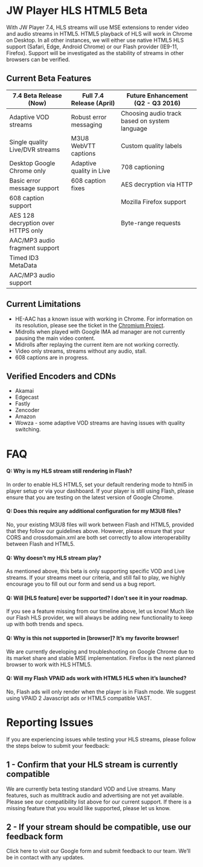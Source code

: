 # JW Player HLS HTML5 Beta
With JW Player 7.4, HLS streams will use MSE extensions to render video and audio streams in HTML5. HTML5 playback of HLS will work in Chrome on Desktop. In all other instances, we will either use native HTML5 HLS support (Safari, Edge, Android Chrome) or our Flash provider (IE9-11, Firefox). Support will be investigated as the stability of streams in other browsers can be verified. 

## Current Beta Features 

|7.4 Beta Release (Now)            | Full 7.4 Release (April)    | Future Enhancement (Q2 - Q3 2016)                   |
|----------------------------------|-----------------------------|-----------------------------------------------------|
|Adaptive VOD streams               |Robust error messaging    |Choosing audio track based on system language|
|Single quality Live/DVR streams    |M3U8 WebVTT captions          |Custom quality labels                                |
|Desktop Google Chrome only        |Adaptive quality in Live     |708 captioning                    |
|Basic error message support       | 608 caption fixes                             |AES decryption via HTTP   |
|608 caption support               |                              |Mozilla Firefox support   |
|AES 128 decryption over HTTPS only|                              |Byte-range requests       |
|AAC/MP3 audio fragment support    |                              |                                  |
|Timed ID3 MetaData                |                              |                                  |
|AAC/MP3 audio support             |                              |                                  |


## Current Limitations
* HE-AAC has a known issue with working in Chrome. For information on its resolution, please see the ticket in the [Chromium Project](https://bugs.chromium.org/p/chromium/issues/detail?id=534301).
* Midrolls when played with Google IMA ad manager are not currently pausing the main video content.
* Midrolls after replaying the current item are not working correctly.
* Video only streams, streams without any audio, stall.
* 608 captions are in progress.

## Verified Encoders and CDNs
* Akamai
* Edgecast
* Fastly
* Zencoder
* Amazon
* Wowza - some adaptive VOD streams are having issues with quality switching.

# FAQ
#### Q: Why is my HLS stream still rendering in Flash?

In order to enable HLS HTML5, set your default rendering mode to html5 in player setup or via your dashboard. If your player is still using Flash, please ensure that you are testing on the latest version of Google Chrome.

#### Q: Does this require any additional configuration for my M3U8 files?

No, your existing M3U8 files will work between Flash and HTML5, provided that they follow our guidelines above. However, please ensure that your CORS and crossdomain.xml are both set correctly to allow interoperability between Flash and HTML5.

#### Q: Why doesn’t my HLS stream play?
As mentioned above, this beta is only supporting specific VOD and Live streams. If your streams meet our criteria, and still fail to play, we highly encourage you to fill out our form and send us a bug report.

#### Q: Will [HLS feature] ever be supported? I don’t see it in your roadmap.
If you see a feature missing from our timeline above, let us know! Much like our Flash HLS provider, we will always be adding new functionality to keep up with both trends and specs.
#### Q: Why is this not supported in [browser]? It’s my favorite browser!
We are currently developing and troubleshooting on Google Chrome due to its market share and stable MSE implementation. Firefox is the next planned browser to work with HLS HTML5.
#### Q: Will my Flash VPAID ads work with HTML5 HLS when it’s launched?
No, Flash ads will only render when the player is in Flash mode. We suggest using VPAID 2 Javascript ads or HTML5 compatible VAST.

# Reporting Issues

If you are experiencing issues while testing your HLS streams, please follow the steps below to submit your feedback:

## 1 - Confirm that your HLS stream is currently compatible
We are currently beta testing standard VOD and Live streams. Many features, such as multitrack audio and advertising are not yet available. Please see our compatibility list above for our current support. If there is a missing feature that you would like supported, please let us know.
## 2 - If your stream should be compatible, use our feedback form
Click here to visit our Google form and submit feedback to our team. We’ll be in contact with any updates.


